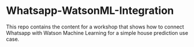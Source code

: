 # Whatsapp-WatsonML-Integration
This repo contains the content for a workshop that shows how to connect Whatsapp with Watson Machine Learning for a simple house prediction use case. 
